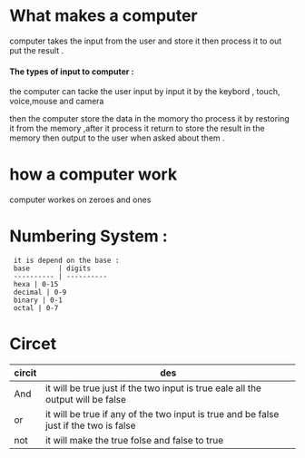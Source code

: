 
# What makes a computer
computer takes the input from the user and store it then process it to out put the result .

#### The types of input to computer :
the computer can tacke the user input by input it by the keybord , touch, voice,mouse and camera

then the computer store the data in the momory tho process it by restoring it from the memory ,after it process it return to store the result in the memory  then output to the user when asked about them .

# how a computer work
  computer workes on zeroes and ones 
   # Numbering System :
     it is depend on the base :
     base       | digits 
     ---------- | ---------- 
     hexa | 0-15
     decimal | 0-9 
     binary | 0-1
     octal | 0-7 
     
     
   # Circet 
   circit     | des
   ---------- | ---------- 
   And | it will be true just if the two input is true eale all the output will be false
   or | it will be true  if any of the two input is true and be false just if the two is false 
   not | it will make the true folse and false to true 
   
   


